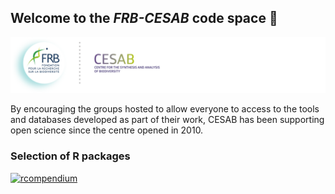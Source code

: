 ## Welcome to the **_FRB-CESAB_** code space :wave:

[![](https://raw.githubusercontent.com/frbcesab/.github/main/profile/banner-frbcesab_150dpi.png)](https://www.fondationbiodiversite.fr/en/about-the-foundation/le-cesab/)

By encouraging the groups hosted to allow everyone to access to the tools and databases developed as part of their work, CESAB has been supporting open science since the centre opened in 2010.

### Selection of R packages

[![rcompendium](https://github-readme-stats.vercel.app/api?username=frbcesab)](https://github.com/frbcesab/rcompendium)
